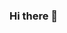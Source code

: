 ### Hi there 👋

<!--
**Nowitszm/nowitszm** is a ✨ _special_ ✨ repository because its `README.md` (this file) appears on your GitHub profile.

Here are some ideas to get you started:

- 🔭 I’m currently working on ...
- 🌱 I’m currently learning ...
- 👯 I’m looking to collaborate on ...
- 🤔 I’m looking for help with ...
- 💬 Ask me about ...
- 📫 How to reach me: zeming.lee@outlook.com
- 😄 Pronouns: ...
- ⚡ Fun fact: ...
-->
